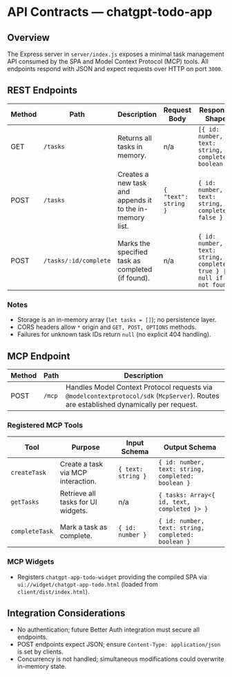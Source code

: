# API Contracts — chatgpt-todo-app

## Overview
The Express server in `server/index.js` exposes a minimal task management API consumed by the SPA and Model Context Protocol (MCP) tools. All endpoints respond with JSON and expect requests over HTTP on port `3000`.

## REST Endpoints
| Method | Path | Description | Request Body | Response Shape |
| --- | --- | --- | --- | --- |
| GET | `/tasks` | Returns all tasks in memory. | n/a | `[{ id: number, text: string, completed: boolean }]` |
| POST | `/tasks` | Creates a new task and appends it to the in-memory list. | `{ "text": string }` | `{ id: number, text: string, completed: false }` |
| POST | `/tasks/:id/complete` | Marks the specified task as completed (if found). | n/a | `{ id: number, text: string, completed: true } \| null if not found` |

### Notes
- Storage is an in-memory array (`let tasks = []`); no persistence layer.
- CORS headers allow `*` origin and `GET, POST, OPTIONS` methods.
- Failures for unknown task IDs return `null` (no explicit 404 handling).

## MCP Endpoint
| Method | Path | Description |
| --- | --- | --- |
| POST | `/mcp` | Handles Model Context Protocol requests via `@modelcontextprotocol/sdk` (`McpServer`). Routes are established dynamically per request.

### Registered MCP Tools
| Tool | Purpose | Input Schema | Output Schema |
| --- | --- | --- | --- |
| `createTask` | Create a task via MCP interaction. | `{ text: string }` | `{ id: number, text: string, completed: boolean }` |
| `getTasks` | Retrieve all tasks for UI widgets. | n/a | `{ tasks: Array<{ id, text, completed }> }` |
| `completeTask` | Mark a task as complete. | `{ id: number }` | `{ id: number, text: string, completed: boolean }` |

### MCP Widgets
- Registers `chatgpt-app-todo-widget` providing the compiled SPA via `ui://widget/chatgpt-app-todo.html` (loaded from `client/dist/index.html`).

## Integration Considerations
- No authentication; future Better Auth integration must secure all endpoints.
- POST endpoints expect JSON; ensure `Content-Type: application/json` is set by clients.
- Concurrency is not handled; simultaneous modifications could overwrite in-memory state.
